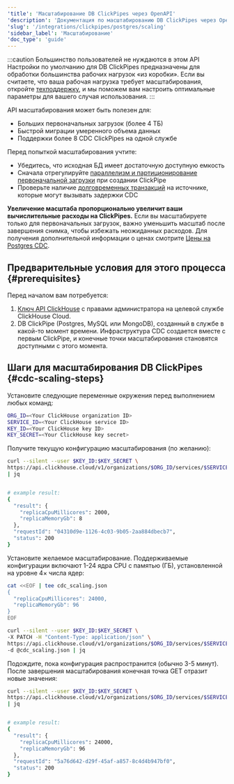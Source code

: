```yaml
---
'title': 'Масштабирование DB ClickPipes через OpenAPI'
'description': 'Документация по масштабированию DB ClickPipes через OpenAPI'
'slug': '/integrations/clickpipes/postgres/scaling'
'sidebar_label': 'Масштабирование'
'doc_type': 'guide'
---
```


:::caution Большинство пользователей не нуждаются в этом API
Настройки по умолчанию для DB ClickPipes предназначены для обработки большинства рабочих нагрузок «из коробки». Если вы считаете, что ваша рабочая нагрузка требует масштабирования, откройте [техподдержку](https://clickhouse.com/support/program), и мы поможем вам настроить оптимальные параметры для вашего случая использования.
:::

API масштабирования может быть полезен для:
- Больших первоначальных загрузок (более 4 ТБ)
- Быстрой миграции умеренного объема данных
- Поддержки более 8 CDC ClickPipes на одной службе

Перед попыткой масштабирования учтите:
- Убедитесь, что исходная БД имеет достаточную доступную емкость
- Сначала отрегулируйте [параллелизм и партиционирование первоначальной загрузки](/integrations/clickpipes/postgres/parallel_initial_load) при создании ClickPipe
- Проверьте наличие [долговременных транзакций](/integrations/clickpipes/postgres/sync_control#transactions) на источнике, которые могут вызывать задержки CDC

**Увеличение масштаба пропорционально увеличит ваши вычислительные расходы на ClickPipes.** Если вы масштабируете только для первоначальных загрузок, важно уменьшить масштаб после завершения снимка, чтобы избежать неожиданных расходов. Для получения дополнительной информации о ценах смотрите [Цены на Postgres CDC](/cloud/reference/billing/clickpipes).

## Предварительные условия для этого процесса {#prerequisites}

Перед началом вам потребуется:

1. [Ключ API ClickHouse](/cloud/manage/openapi) с правами администратора на целевой службе ClickHouse Cloud.
2. DB ClickPipe (Postgres, MySQL или MongoDB), созданный в службе в какой-то момент времени. Инфраструктура CDC создается вместе с первым ClickPipe, и конечные точки масштабирования становятся доступными с этого момента.

## Шаги для масштабирования DB ClickPipes {#cdc-scaling-steps}

Установите следующие переменные окружения перед выполнением любых команд:

```bash
ORG_ID=<Your ClickHouse organization ID>
SERVICE_ID=<Your ClickHouse service ID>
KEY_ID=<Your ClickHouse key ID>
KEY_SECRET=<Your ClickHouse key secret>
```

Получите текущую конфигурацию масштабирования (по желанию):

```bash
curl --silent --user $KEY_ID:$KEY_SECRET \
https://api.clickhouse.cloud/v1/organizations/$ORG_ID/services/$SERVICE_ID/clickpipesCdcScaling \
| jq


# example result:
{
  "result": {
    "replicaCpuMillicores": 2000,
    "replicaMemoryGb": 8
  },
  "requestId": "04310d9e-1126-4c03-9b05-2aa884dbecb7",
  "status": 200
}
```

Установите желаемое масштабирование. Поддерживаемые конфигурации включают 1-24 ядра CPU с памятью (ГБ), установленной на уровне 4× числа ядер:

```bash
cat <<EOF | tee cdc_scaling.json
{
  "replicaCpuMillicores": 24000,
  "replicaMemoryGb": 96
}
EOF

curl --silent --user $KEY_ID:$KEY_SECRET \
-X PATCH -H "Content-Type: application/json" \
https://api.clickhouse.cloud/v1/organizations/$ORG_ID/services/$SERVICE_ID/clickpipesCdcScaling \
-d @cdc_scaling.json | jq
```

Подождите, пока конфигурация распространится (обычно 3-5 минут). После завершения масштабирования конечная точка GET отразит новые значения:

```bash
curl --silent --user $KEY_ID:$KEY_SECRET \
https://api.clickhouse.cloud/v1/organizations/$ORG_ID/services/$SERVICE_ID/clickpipesCdcScaling \
| jq


# example result:
{
  "result": {
    "replicaCpuMillicores": 24000,
    "replicaMemoryGb": 96
  },
  "requestId": "5a76d642-d29f-45af-a857-8c4d4b947bf0",
  "status": 200
}
```
